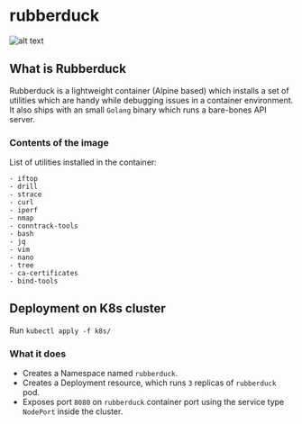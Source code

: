 # rubberduck

![alt text](http://rubberduckvba.com/Content/Images/ducky-color.png)

## What is Rubberduck

Rubberduck is a lightweight container (Alpine based) which installs a set of utilities which are handy while debugging issues in a container environment.
It also ships with an small `Golang` binary which runs a bare-bones API server.

### Contents of the image

List of utilities installed in the container:

    - iftop
    - drill
    - strace
    - curl
    - iperf
    - nmap
    - conntrack-tools
    - bash
    - jq
    - vim
    - nano
    - tree
    - ca-certificates
    - bind-tools

## Deployment on K8s cluster

Run `kubectl apply -f k8s/`

### What it does

- Creates a Namespace named `rubberduck`.
- Creates a Deployment resource, which runs `3` replicas of `rubberduck` pod.
- Exposes port `8080` on `rubberduck` container port using the service type `NodePort` inside the cluster.